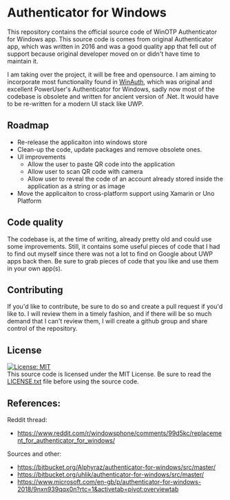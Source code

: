 # Authenticator for Windows
This repository contains the official source code of WinOTP Authenticator for Windows app.
This source code is comes from original Authenticator app, which was written in 2016 and was a good quality app that fell out of support because original developer moved on or didn't have time to maintain it. 

I am taking over the project, it will be free and opensource. I am aiming to incorporate most functionality found in [WinAuth](https://github.com/winauth/winauth), which was original and excellent PowerUser's Authenticator for Windows, sadly now most of the codebase is obsolete and written for ancient version of .Net. It would have to be re-written for a modern UI stack like UWP. 

## Roadmap
* Re-release the applicaiton into windows store
* Clean-up the code, update packages and remove obsolete ones. 
* UI improvements
  * Allow the user to paste QR code into the application
  * Allow user to scan QR code with camera 
  * Allow user to reveal the code of an account already stored inside the application as a string or as image
* Move the applicaiton to cross-platform support using Xamarin or Uno Platform

## Code quality
The codebase is, at the time of writing, already pretty old and could use some improvements. Still, it contains some useful pieces of code that I had to find out myself since there was not a lot to find on Google about UWP apps back then.
Be sure to grab pieces of code that you like and use them in your own app(s).

## Contributing
If you'd like to contribute, be sure to do so and create a pull request if you'd like to. I will review them in a timely fashion, and if there will be so much demand that I can't review them, I will create a github group and share control of the repository. 

## License
[![License: MIT](https://img.shields.io/badge/License-MIT-yellow.svg)](https://opensource.org/licenses/MIT)  
This source code is licensed under the MIT License. Be sure to read the [LICENSE.txt](LICENSE.txt) file before using the source code.

## References: 
Reddit thread: 
* https://www.reddit.com/r/windowsphone/comments/99d5kc/replacement_for_authenticator_for_windows/

Sources and other: 
* https://bitbucket.org/Alphyraz/authenticator-for-windows/src/master/
* https://bitbucket.org/uhlik/authenticator-for-windows/src/master/
* https://www.microsoft.com/en-gb/p/authenticator-for-windows-2018/9nxn939qqx0n?rtc=1&activetab=pivot:overviewtab
